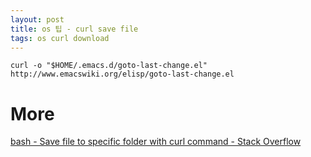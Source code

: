 ```yaml
---
layout: post
title: os 팁 - curl save file
tags: os curl download
---
```


```
curl -o "$HOME/.emacs.d/goto-last-change.el" http://www.emacswiki.org/elisp/goto-last-change.el
```

# More
[bash - Save file to specific folder with curl command - Stack Overflow](https://stackoverflow.com/questions/16362402/save-file-to-specific-folder-with-curl-command)
